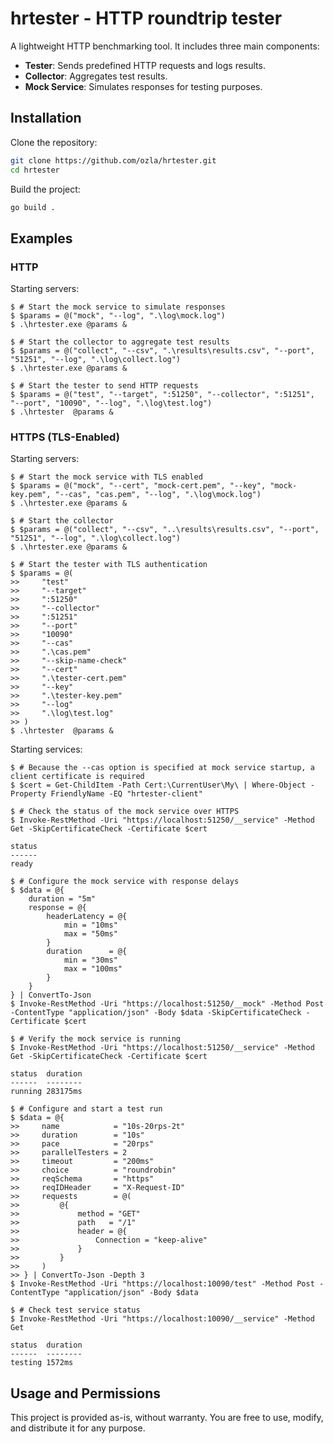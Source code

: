 # hrtester - HTTP roundtrip tester

A lightweight HTTP benchmarking tool. It includes three main components:

- **Tester**: Sends predefined HTTP requests and logs results.
- **Collector**: Aggregates test results.
- **Mock Service**: Simulates responses for testing purposes.

## Installation

Clone the repository:
```sh
git clone https://github.com/ozla/hrtester.git
cd hrtester
```

Build the project:
```sh
go build .
```

## Examples

### HTTP

Starting servers:

```pwsh
$ # Start the mock service to simulate responses
$ $params = @("mock", "--log", ".\log\mock.log")
$ .\hrtester.exe @params &

$ # Start the collector to aggregate test results
$ $params = @("collect", "--csv", ".\results\results.csv", "--port", "51251", "--log", ".\log\collect.log")
$ .\hrtester.exe @params &

$ # Start the tester to send HTTP requests
$ $params = @("test", "--target", ":51250", "--collector", ":51251", "--port", "10090", "--log", ".\log\test.log")
$ .\hrtester  @params &
```

### HTTPS (TLS-Enabled)

Starting servers:

```pwsh
$ # Start the mock service with TLS enabled
$ $params = @("mock", "--cert", "mock-cert.pem", "--key", "mock-key.pem", "--cas", "cas.pem", "--log", ".\log\mock.log")
$ .\hrtester.exe @params &

$ # Start the collector
$ $params = @("collect", "--csv", "..\results\results.csv", "--port", "51251", "--log", ".\log\collect.log")
$ .\hrtester.exe @params &

$ # Start the tester with TLS authentication
$ $params = @(
>>     "test"
>>     "--target"
>>     ":51250"
>>     "--collector"
>>     ":51251"
>>     "--port"
>>     "10090"
>>     "--cas"
>>     ".\cas.pem"
>>     "--skip-name-check"
>>     "--cert"
>>     ".\tester-cert.pem"
>>     "--key"
>>     ".\tester-key.pem"
>>     "--log"
>>     ".\log\test.log"
>> )
$ .\hrtester  @params &
```

Starting services:

```pwsh
$ # Because the --cas option is specified at mock service startup, a client certificate is required
$ $cert = Get-ChildItem -Path Cert:\CurrentUser\My\ | Where-Object -Property FriendlyName -EQ "hrtester-client"

$ # Check the status of the mock service over HTTPS
$ Invoke-RestMethod -Uri "https://localhost:51250/__service" -Method Get -SkipCertificateCheck -Certificate $cert

status
------
ready

$ # Configure the mock service with response delays
$ $data = @{
    duration = "5m"
    response = @{
        headerLatency = @{
            min = "10ms"
            max = "50ms"
        }
        duration      = @{
            min = "30ms"
            max = "100ms"
        }
    }
} | ConvertTo-Json
$ Invoke-RestMethod -Uri "https://localhost:51250/__mock" -Method Post  -ContentType "application/json" -Body $data -SkipCertificateCheck -Certificate $cert

$ # Verify the mock service is running
$ Invoke-RestMethod -Uri "https://localhost:51250/__service" -Method Get -SkipCertificateCheck -Certificate $cert

status  duration
------  --------
running 283175ms

$ # Configure and start a test run
$ $data = @{
>>     name            = "10s-20rps-2t"
>>     duration        = "10s"
>>     pace            = "20rps"
>>     parallelTesters = 2
>>     timeout         = "200ms"
>>     choice          = "roundrobin"
>>     reqSchema       = "https"
>>     reqIDHeader     = "X-Request-ID"
>>     requests        = @(
>>         @{
>>             method = "GET"
>>             path   = "/1"
>>             header = @{
>>                 Connection = "keep-alive"
>>             }
>>         }
>>     )
>> } | ConvertTo-Json -Depth 3
$ Invoke-RestMethod -Uri "https://localhost:10090/test" -Method Post -ContentType "application/json" -Body $data

$ # Check test service status
$ Invoke-RestMethod -Uri "https://localhost:10090/__service" -Method Get

status  duration
------  --------
testing 1572ms
```

## Usage and Permissions
This project is provided as-is, without warranty. You are free to use, modify, and distribute it for any purpose.